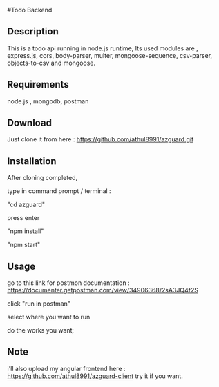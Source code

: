 
#Todo Backend

## Description

This is a todo api running in node.js runtime,
Its used modules are , express.js, cors, body-parser, multer, mongoose-sequence, csv-parser, objects-to-csv and mongoose.

## Requirements

node.js ,
mongodb,
postman

## Download

Just clone it from here : https://github.com/athul8991/azguard.git

## Installation

After cloning completed, 

type in command prompt / terminal :

"cd azguard"

press enter

"npm install"

"npm start"

## Usage

go to this link for postmon documentation : https://documenter.getpostman.com/view/34906368/2sA3JQ4f2S

click "run in postman"

select where you want to run 

do the works you want;

## Note
i'll also upload my angular frontend here : https://github.com/athul8991/azguard-client
try it if you want.
















